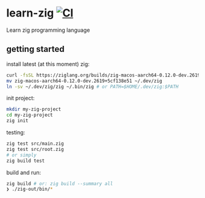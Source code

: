 # learn-zig [![CI](https://github.com/daggerok/learn-zig/actions/workflows/ci.yml/badge.svg)](https://github.com/daggerok/learn-zig/actions/workflows/ci.yml)
Learn zig programming language

## getting started

install latest (at this moment) zig:

```bash
curl -fsSL https://ziglang.org/builds/zig-macos-aarch64-0.12.0-dev.2619+5cf138e51.tar.xz | tar -xJv
mv zig-macos-aarch64-0.12.0-dev.2619+5cf138e51 ~/.dev/zig
ln -sv ~/.dev/zig/zig ~/.bin/zig # or PATH=$HOME/.dev/zig:$PATH
```

init project:

```bash
mkdir my-zig-project
cd my-zig-project
zig init
```

testing:

```bash
zig test src/main.zig
zig test src/root.zig
# or simply
zig build test
```

build and run:

```bash
zig build # or: zig build --summary all
❯ ./zig-out/bin/*
```
